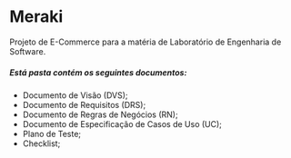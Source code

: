 # Meraki
Projeto de E-Commerce para a matéria de Laboratório de Engenharia de Software.

##### Está pasta contém os seguintes documentos:
- Documento de Visão (DVS);
- Documento de Requisitos (DRS);
- Documento de Regras de Negócios (RN);
- Documento de Especificação de Casos de Uso (UC);
- Plano de Teste;
- Checklist;
